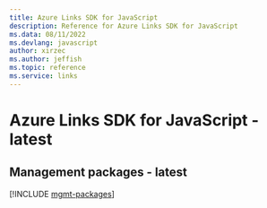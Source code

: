 ```yaml
---
title: Azure Links SDK for JavaScript
description: Reference for Azure Links SDK for JavaScript
ms.data: 08/11/2022
ms.devlang: javascript
author: xirzec
ms.author: jeffish
ms.topic: reference
ms.service: links
---
```

# Azure Links SDK for JavaScript - latest

## Management packages - latest
[!INCLUDE [mgmt-packages](links-mgmt-index.md)]
